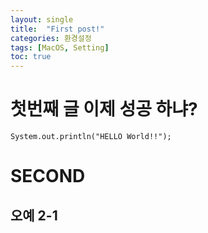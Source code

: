 ```yaml
---
layout: single
title:  "First post!"
categories: 환경설정
tags: [MacOS, Setting]
toc: true
---
```

# 첫번째 글 이제 성공 하냐?

```
System.out.println("HELLO World!!");
```
# SECOND
## 오예 2-1